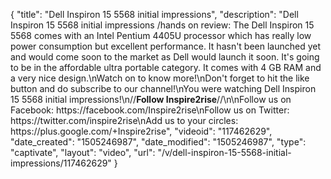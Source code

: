 {
    "title": "Dell Inspiron 15 5568 initial impressions",
    "description": "Dell Inspiron 15 5568 initial impressions \/hands on review: The Dell Inspiron 15 5568 comes with an Intel Pentium 4405U processor which has really low power consumption but excellent performance. It hasn't been launched yet and would come soon to the market as Dell would launch it soon. It's going to be in the affordable ultra portable category. It comes with 4 GB RAM and a very nice design.\nWatch on to know more!\nDon't forget to hit the like button and do subscribe to our channel!\nYou were watching Dell Inspiron 15 5568 initial impressions!\n\/\/**Follow Inspire2rise**\/\/\n\nFollow us on Facebook: https:\/\/facebook.com\/Inspire2rise\nFollow us on Twitter: https:\/\/twitter.com\/inspire2rise\nAdd us to your circles: https:\/\/plus.google.com\/+Inspire2rise",
    "videoid": "117462629",
    "date_created": "1505246987",
    "date_modified": "1505246987",
    "type": "captivate",
    "layout": "video",
    "url": "\/v\/dell-inspiron-15-5568-initial-impressions\/117462629"
}